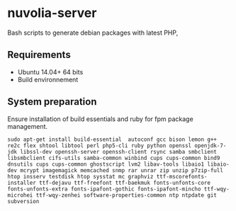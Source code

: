 # nuvolia-server
Bash scripts to generate debian packages with latest PHP,


## Requirements

- Ubuntu 14.04+ 64 bits
- Build environnement

## System preparation

Ensure installation of build essentials and ruby for fpm package management.

```shell
sudo apt-get install build-essential  autoconf gcc bison lemon g++ re2c flex shtool libtool perl php5-cli ruby python openssl openjdk-7-jdk libssl-dev openssh-server openssh-client rsync samba smbclient libsmbclient cifs-utils samba-common winbind cups cups-common bind9 dnsutils cups cups-common ghostscript lvm2 libav-tools libaio1 libaio-dev mcrypt imagemagick memcached snmp rar unrar zip unzip p7zip-full htop insserv testdisk htop sysstat mc graphviz ttf-mscorefonts-installer ttf-dejavu ttf-freefont ttf-baekmuk fonts-unfonts-core fonts-unfonts-extra fonts-ipafont-gothic fonts-ipafont-mincho ttf-wqy-microhei ttf-wqy-zenhei software-properties-common ntp ntpdate git subversion
```


